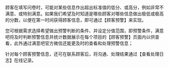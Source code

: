 顾客在填写问卷时，可能对某些信息作出超出标准值的低分、或高分，例如非常不满意、或特别满意。如果我们希望及时知道是哪些顾客对哪些信息做出极低或极高的分数，以便在第一时间获得顾客信息，即可通过【顾客预警】来实现。

您可根据需求选择希望做出预警判断的条件、并设定分值范围，即预警条件，满意吧将及时判断预警信息并统计数据展示在每个项目的【顾客预警】页面内以供查看，此外通过满意吧官方微信还能更及时的查看和处理预警信息；

针对每个顾客预警信息，还可在联系顾客后，将沟通、处理结果通过【查看处理日志】在线记录。




